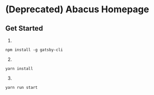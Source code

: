 # (Deprecated) Abacus Homepage

## Get Started

1.
`npm install -g gatsby-cli`

2.
`yarn install`

3.
`yarn run start`
